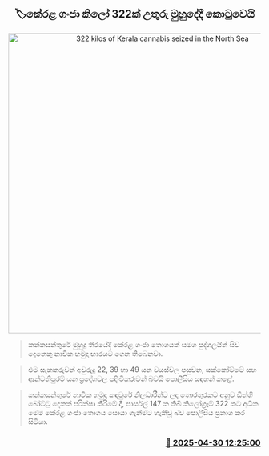 <p align='center'><b><h2 align='center' title='322 kilos of Kerala cannabis seized in the North Sea'>🏷කේරළ ගංජා කිලෝ 322ක් උතුරු මුහුදේදී කොටුවෙයි</h2></b></p>
<p align='center'><img src='https://helakuru.sgp1.cdn.digitaloceanspaces.com/esana/images/lib/kerala-ganja-22-archived.jpg' width='600' alt='322 kilos of Kerala cannabis seized in the North Sea'></p>

> කන්කසන්තුරේ මුහුදු තීරයේදී කේරළ ගංජා තොගයක් සමග පුද්ගලයින් සිව් දෙනෙකු නාවික හමුදා භාරයට ගෙන තිබෙනවා.

> එම සැකකරුවන් අවුරුදු 22, 39 හා 49 යන වයස්වල පසුවන, සක්කෝට්ටේ සහ ඇන්ටනීපුරම් යන ප්‍රදේශවල පදිංචිකරුවන් බවයි පොලීසිය සඳහන් කළේ.

> කන්කසන්තුරේ නාවික හමුදා කඳවුරේ නිලධාරීන්ට ලද තොරතුරකට අනුව ඩින්ගි බෝට්ටු දෙකක් පරික්ෂා කිරීමේ දී, පාර්සල් 147 ක තිබී කිලෝග්‍රෑම් 322 කට අධික මෙම කේරළ ගංජා තොගය සොයා ගැනීමට හැකිවූ බව පොලීසිය ප්‍රකාශ කර සිටියා.



<h3 align='right'><a href='https://www.helakuru.lk/esana/p/109686/'>📅 2025-04-30 12:25:00</a></h3>
